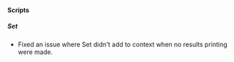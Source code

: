 
#### Scripts
##### Set
- Fixed an issue where Set didn't add to context when no results printing were made.
